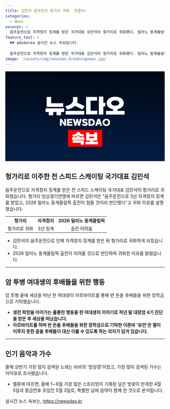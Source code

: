 ```yaml
---
title: 김민석 음주운전 헝가리 귀화  핫클릭!
categories:
  - News
excerpt: >
  음주운전으로 자격정지 징계를 받은 국가대표 김민석이 헝가리로 귀화했다. 밀라노 동계올림픽 출전이 어려워졌으나, 홈페이지를 통해 귀화 절차를 마친 것으로 밝혀졌다. 또한, 암으로 사망한 대학생이 후배들을 위해 아르바이트비로 모은 600만원을 장학금으로 기탁한 사연과, 멜론에서 상반기 가장 많이 검색된 노래와 가수가 소개되었다.
feature_text: >
  ## adskorea 실시간 뉴스 속보입니다.

  음주운전으로 자격정지 징계를 받은 국가대표 김민석이 헝가리로 귀화했다. 밀라노 동계올림픽 출전이 어려워졌으나, 홈페이지를 통해 귀화 절차를 마친 것으로 밝혀졌다. 또한, 암으로 사망한 대학생이 후배들을 위해 아르바이트비로 모은 600만원을 장학금으로 기탁한 사연과, 멜론에서 상반기 가장 많이 검색된 노래와 가수가 소개되었다.
image: '/assets/img/newsdao_breakingnews.jpg'
---
```


<p><img src="/assets/img/newsdao_breakingnews.jpg" alt="adskorea 속보" /></p>

<h2 data-ke-size="size26">헝가리로 이주한 전 스피드 스케이팅 국가대표 김민석</h2>

<p data-ke-size="size16">음주운전으로 자격정지 징계를 받은 전 스피드 스케이팅 국가대표 김민석이 헝가리로 귀화했습니다. 헝가리 빙상경기연맹에 따르면 김민석은 "음주운전으로 3년 자격정지 징계를 받았고, 2026 밀라노 동계올림픽 출전이 힘들 것이라 판단했다"고 귀화 이유를 설명했습니다.</p>

<table>
  <tr>
    <td style="text-align: center; height: 17px;"><b>헝가리</b></td>
    <td style="text-align: center; height: 17px;"><b>자격정지</b></td>
    <td style="text-align: center; height: 17px;"><b>2026 밀라노 동계올림픽</b></td>
  </tr>
  <tr>
    <td style="text-align: center; height: 17px;">헝가리로 귀화</td>
    <td style="text-align: center; height: 17px;">3년 징계</td>
    <td style="text-align: center; height: 17px;">출전 어려움</td>
  </tr>
</table>

<ul>
  <li>김민석이 음주운전으로 인해 자격정지 징계를 받은 뒤 헝가리로 귀화하게 되었습니다.</li>
  <li>2026 밀라노 동계올림픽 출전이 어려울 것으로 판단하여 귀화한 이유를 밝혔습니다. </li>
</ul>

<hr>

<h2 data-ke-size="size26">암 투병 여대생의 후배들을 위한 행동</h2>

<p data-ke-size="size16">암 투병 끝에 세상을 떠난 한 여대생이 아르바이트를 통해 번 돈을 후배들을 위한 장학금으로 기탁했습니다. </p>

<ul>
  <li><b>생전 희망을 이어가는 훌륭한 행동을 한 여대생의 이야기로 작년 말 대장암 4기 진단을 받은 후 세상을 떠났습니다.</b></li>
  <li><b>아르바이트를 하며 번 돈을 후배들을 위한 장학금으로 기탁한 이른바 '유언'은 딸이 이루지 못한 꿈을 후배들이 대신 이룰 수 있도록 하는 의지가 담겨 있습니다.</b></li>
</ul>

<hr>

<h2 data-ke-size="size26">인기 음악과 가수</h2>

<p data-ke-size="size16">올해 상반기 가장 많이 검색된 노래는 비비의 '밤양갱'이었고, 가장 많이 검색된 가수는 아이유로 조사됐습니다.</p>

<ul>
  <li>멜론에 따르면, 올해 1∼6월 가장 많은 스트리밍이 기록된 날은 벚꽃이 만개한 4월 5일과 황금연휴 초입인 5월 3일로, 특별한 날에 음악이 함께 한 것으로 분석됩니다. </li>
</ul>
실시간 뉴스 속보는, <a href="https://newsdao.kr" rel="dofollow">https://newsdao.kr</a>


